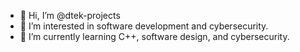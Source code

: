 - 👋 Hi, I’m @dtek-projects
- 👀 I’m interested in software development and cybersecurity.
- 🌱 I’m currently learning C++, software design, and cybersecurity.
<!--- 💞️ I’m looking to collaborate on ...--->
<!--- 📫 How to reach me ...--->

<!---
dtek-projects/dtek-projects is a ✨ special ✨ repository because its `README.md` (this file) appears on your GitHub profile.
You can click the Preview link to take a look at your changes.
--->
